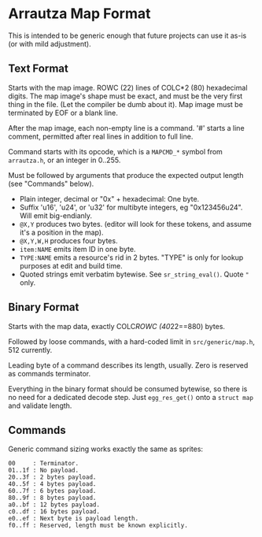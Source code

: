 # Arrautza Map Format

This is intended to be generic enough that future projects can use it as-is (or with mild adjustment).

## Text Format

Starts with the map image. ROWC (22) lines of COLC*2 (80) hexadecimal digits.
The map image's shape must be exact, and must be the very first thing in the file.
(Let the compiler be dumb about it).
Map image must be terminated by EOF or a blank line.

After the map image, each non-empty line is a command.
'#' starts a line comment, permitted after real lines in addition to full line.

Command starts with its opcode, which is a `MAPCMD_*` symbol from `arrautza.h`, or an integer in 0..255.

Must be followed by arguments that produce the expected output length (see "Commands" below).

- Plain integer, decimal or "0x" + hexadecimal: One byte.
- Suffix 'u16', 'u24', or 'u32' for multibyte integers, eg "0x123456u24". Will emit big-endianly.
- `@X,Y` produces two bytes. (editor will look for these tokens, and assume it's a position in the map).
- `@X,Y,W,H` produces four bytes.
- `item:NAME` emits item ID in one byte.
- `TYPE:NAME` emits a resource's rid in 2 bytes. "TYPE" is only for lookup purposes at edit and build time.
- Quoted strings emit verbatim bytewise. See `sr_string_eval()`. Quote `"` only.

## Binary Format

Starts with the map data, exactly COLC*ROWC (40*22==880) bytes.

Followed by loose commands, with a hard-coded limit in `src/generic/map.h`, 512 currently.

Leading byte of a command describes its length, usually.
Zero is reserved as commands terminator.

Everything in the binary format should be consumed bytewise, so there is no need for a dedicated decode step.
Just `egg_res_get()` onto a `struct map` and validate length.

## Commands

Generic command sizing works exactly the same as sprites:
```
00     : Terminator.
01..1f : No payload.
20..3f : 2 bytes payload.
40..5f : 4 bytes payload.
60..7f : 6 bytes payload.
80..9f : 8 bytes payload.
a0..bf : 12 bytes payload.
c0..df : 16 bytes payload.
e0..ef : Next byte is payload length.
f0..ff : Reserved, length must be known explicitly.
```
